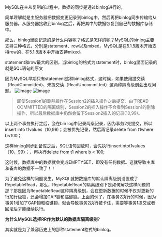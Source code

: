 MySQL在主从复制的过程中，数据的同步是通过binlog进行的，

简单理解就是主服务器把数据变更记录到binlog中，然后再把binlog同步传输给从服务器，从服务器接收到binlog之后，再把其中的数据恢复到自己的数据库存储中。

那么，binlog里面记录的是什么内容呢？格式是怎样的呢？MySQL的binlog主要支持三种格式，分别是statement、row以及mixed。MySQL是在5.1.5版本开始支持row的、在5.1.8版本中开始支持mixed。

statement和row最大的区别，当binlog的格式为statement时，binlog里面记录的就是SQL语句的原文

因为MySQL早期只有statement这种binlog格式，这时候，如果使用提交读（ReadCommitted)、未提交读（ReadUncommitted）这两种隔离级别会出现问题。
![image](https://note.youdao.com/yws/res/19945/WEBRESOURCEde9b9ac373ec36fe76b546d6b1a60c9b)
![image](https://note.youdao.com/yws/res/19943/WEBRESOURCE390ea1085d5c8fe06448cdc478cbf20f)

> 即使Session1的删除操作在Session2的插入操作之后提交，由于READ COMMITTED的隔离级别，Session2的插入操作不会看到Session1的删除操作，所以最后数据库中仍然会留下Session2插入的记录(10,99)。

以上两个事务执行之后，会在bin log中记录两条记录，因为事务2先提交，所以insert into t1values（10,99)；会被优先记录，然后再记录delete from t1where b<100；

这样binlog同步到备库之后，SQL语句回放时，会先执行insertintot1values（10，99）；，再执行delete from t1 where b < 100;

这时候，数据库中的数据就会变成EMPTYSET，即没有任何数据。这就导致主库和备库的数据不一致了！！

为了避免这样的问题发生。MySQL就把数据库的默认隔离级别设置成了RepetableRead，那么，RepetableRead的隔离级别下是如何解决这样问题的那？那是因为RepetableRead这种隔离级别，会在更新数据的时候不仅对更新的行加行级锁，还会增加GAP锁和临键锁。上面的例子，在事务2执行的时候，因为事务1增加了GAP锁和临键锁，就会导致事务2执行被卡住，需要等事务1提交或者回滚后才能继续执行。

**为什么MySQL选择RR作为默认的数据库隔离级别**?

其实就是为了兼容历史上的那种statement格式的binlog。
